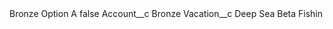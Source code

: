 <?xml version="1.0" encoding="UTF-8"?>
<CustomMetadata xmlns="http://soap.sforce.com/2006/04/metadata" xmlns:xsi="http://www.w3.org/2001/XMLSchema-instance" xmlns:xsd="http://www.w3.org/2001/XMLSchema">
    <label>Bronze Option A</label>
    <protected>false</protected>
    <values>
        <field>Account__c</field>
        <value xsi:type="xsd:string">Bronze</value>
    </values>
    <values>
        <field>Vacation__c</field>
        <value xsi:type="xsd:string">Deep Sea Beta Fishin</value>
    </values>
</CustomMetadata>
